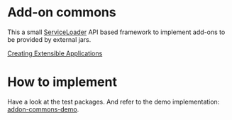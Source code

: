 # Add-on commons

This a small [ServiceLoader](https://docs.oracle.com/javase/8/docs/api/java/util/ServiceLoader.html) API based framework to implement add-ons to be provided by external jars.

[Creating Extensible Applications](https://docs.oracle.com/javase/tutorial/ext/basics/spi.html)



# How to implement

Have a look at the test packages.
And refer to the demo implementation: [addon-commons-demo](https://github.com/Jerady/addon-commons-demo).
